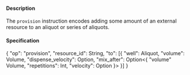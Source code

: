 #### **Description**
The `provision` instruction encodes adding some amount of an external resource to an aliquot or series of aliquots.

#### **Specification**
{
  "op": "provision",
  "resource_id": String,
  "to": [{
    "well": Aliquot,
    "volume": Volume,
    "dispense_velocity": Option<VolumeFlow>,
    "mix_after": Option<{
      "volume" Volume,
      "repetitions": Int,
      "velocity": Option<VolumeFlow>
    }>
  }]
}
